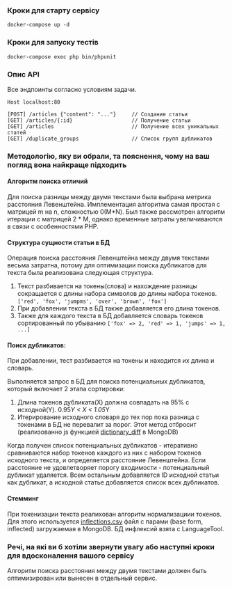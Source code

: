 ### Кроки для старту сервiсу

```
docker-compose up -d
```

### Кроки для запуску тестiв

```
docker-compose exec php bin/phpunit
```

### Опис API

Все эндпоинты согласно условиям задачи.

```
Host localhost:80

[POST] /articles {"content": "..."}     // Создание статьи
[GET] /articles/{:id}                   // Получение статьи
[GET] /articles                         // Получение всех уникальных статей
[GET] /duplicate_groups                 // Список групп дубликатов
```

### Mетодологію, яку ви обрали, та пояснення, чому на ваш погляд вона найкраще підходить

#### Алгоритм поиска отличий

Для поиска разницы между двумя текстами была выбрана метрика расстояния Левенштейна.
Имплементация алгоритма самая простая с матрицей m на n, сложностью 0(M*N). Был также рассмотрен
алгоритм итерации с матрицей 2 * M, однако временные затраты увеличиваются в связи с особенностями PHP.

#### Структура сущности статьи в БД 

Операция поиска расстояния Левенштейна между двумя текстами весьма затратна, потому для оптимизации поиска дубликатов 
для текста была реализована следующая структура.
1. Текст разбивается на токены(слова) и нахождение разницы сокращается с длины набора символов до длины набора токенов.
`['red', 'fox', 'jumpms', 'over', 'brown', 'fox']`
2. При добавлении текста в БД также добавляется его длина токенов. 
3. Также для каждого текста в БД добавляется словарь токенов сортированный по убыванию 
`['fox' => 2, 'red' => 1, 'jumps' => 1, ...]`

#### Поиск дубликатов:

При добавлении, тест разбивается на токены и находится их длина и словарь. 

Выполняется запрос в БД для поиска потенциальных дубликатов, который включает 2 этапа сортировки:
1. Длина токенов дубликата(X) должна совпадать на 95% с исходной(Y). 0.95*Y < X < 1.05*Y
2. Итерирование исходного словаря до тех пор пока разница с токенами в БД не перевалит за порог. 
Этот метод отбросит 
(реализованно js функцией [dictionary_diff](docker/mongo/mongo-init.js) в MongoDB)

Когда получен список потенциальных дубликатов - итеративно сравниваются набор токенов каждого из них с набором
токенов исходного текста, и определяется расстояние Левенштейна. Если расстояние не удовлетворяет порогу 
входимости - потенциальный дубликат удаляется. Всем остальным добавляется ID исходной статьи как дубликат, а исходной статье
добавляется список всех дубликатов.

#### Стемминг

При токенизации текста реалихован алгоритм нормализациии токенов. Для этого используется [inflections.csv](docker/inflections/inflections.csv)
файл с парами (base form, inflected) загружаемая в MongoDB. БД инфлексий взята c LanguageTool.

### Pечі, на які ви б хотіли звернути увагу або наступнi кроки для вдосконалення вашого сервiсу 

Алгоритм поиска расстояния между двумя текстами должен быть оптимизирован или вынесен в отдельный сервис.

